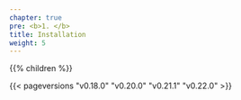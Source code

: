 ```yaml
---
chapter: true
pre: <b>1. </b>
title: Installation
weight: 5
---
```




{{% children  %}}

{{< pageversions "v0.18.0" "v0.20.0" "v0.21.1" "v0.22.0" >}}
